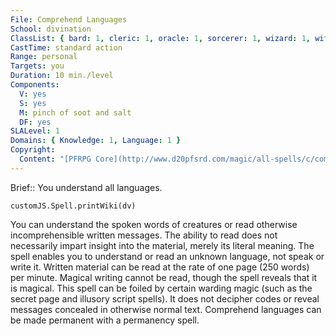 ```yaml
---
File: Comprehend Languages
School: divination
ClassList: { bard: 1, cleric: 1, oracle: 1, sorcerer: 1, wizard: 1, witch: 1, inquisitor: 1, alchemist: 1, shaman: 1, occultist: 1, psychic: 1, mesmerist: 1, spiritualist: 1, medium: 1 }
CastTime: standard action
Range: personal
Targets: you
Duration: 10 min./level
Components:
  V: yes
  S: yes
  M: pinch of soot and salt
  DF: yes
SLALevel: 1
Domains: { Knowledge: 1, Language: 1 }
Copyright:
  Content: "[PFRPG Core](http://www.d20pfsrd.com/magic/all-spells/c/comprehend-languages)"
---
```

Brief:: You understand all languages.

```dataviewjs
customJS.Spell.printWiki(dv)
```

You can understand the spoken words of creatures or read otherwise incomprehensible written messages. The ability to read does not necessarily impart insight into the material, merely its literal meaning. The spell enables you to understand or read an unknown language, not speak or write it. Written material can be read at the rate of one page (250 words) per minute. Magical writing cannot be read, though the spell reveals that it is magical. This spell can be foiled by certain warding magic (such as the secret page and illusory script spells). It does not decipher codes or reveal messages concealed in otherwise normal text. Comprehend languages can be made permanent with a permanency spell.
